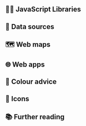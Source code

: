 ## 👨‍💻 JavaScript Libraries


## 💾 Data sources


## :world_map: Web maps


## 🌐 Web apps


## 🎨 Colour advice


## 📍 Icons


## 📚 Further reading

